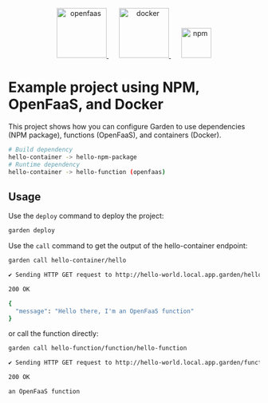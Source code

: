 <p align="center">

  <a href="https://docs.openfaas.com/" style="margin-right: 1.5em;">
    <img alt="openfaas" src="https://blog.alexellis.io/content/images/2017/08/faas_side.png" width="100" />
  </a>
  <a href="https://www.docker.com/" style="margin-right: 1.5em;">
    <img alt="docker" src="https://upload.wikimedia.org/wikipedia/commons/4/4e/Docker_%28container_engine%29_logo.svg" width="100" />
  </a>
  <a href="https://www.npmjs.com/">
    <img alt="npm" src="https://upload.wikimedia.org/wikipedia/commons/d/db/Npm-logo.svg" width="60" />
  </a>
</p>

# Example project using NPM, OpenFaaS, and Docker

This project shows how you can configure Garden to use dependencies (NPM package), functions (OpenFaaS), and containers (Docker).

```sh
# Build dependency
hello-container -> hello-npm-package
# Runtime dependency
hello-container -> hello-function (openfaas)
```

## Usage

Use the `deploy` command to deploy the project:

```sh
garden deploy
```

Use the `call` command to get the output of the hello-container endpoint:
```sh
garden call hello-container/hello

✔ Sending HTTP GET request to http://hello-world.local.app.garden/hello

200 OK

{
  "message": "Hello there, I'm an OpenFaaS function"
}

```

or call the function directly:

```sh
garden call hello-function/function/hello-function

✔ Sending HTTP GET request to http://hello-world.local.app.garden/function/hello-function

200 OK

an OpenFaaS function
```
